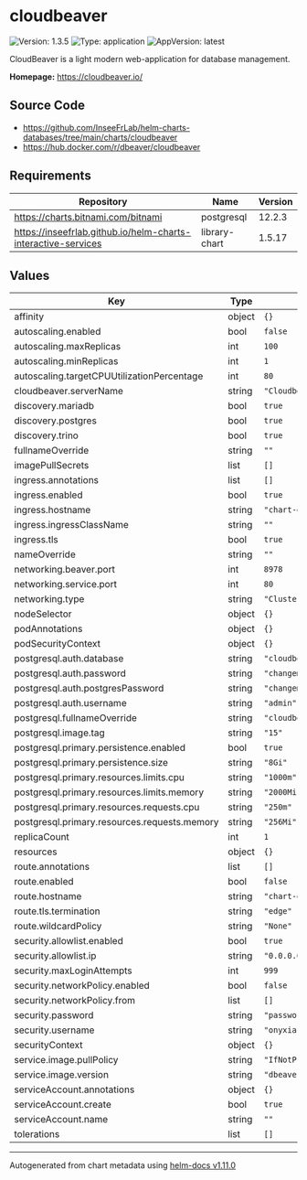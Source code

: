 # cloudbeaver

![Version: 1.3.5](https://img.shields.io/badge/Version-1.3.5-informational?style=flat-square) ![Type: application](https://img.shields.io/badge/Type-application-informational?style=flat-square) ![AppVersion: latest](https://img.shields.io/badge/AppVersion-latest-informational?style=flat-square)

CloudBeaver is a light modern web-application for database management.

**Homepage:** <https://cloudbeaver.io/>

## Source Code

* <https://github.com/InseeFrLab/helm-charts-databases/tree/main/charts/cloudbeaver>
* <https://hub.docker.com/r/dbeaver/cloudbeaver>

## Requirements

| Repository | Name | Version |
|------------|------|---------|
| https://charts.bitnami.com/bitnami | postgresql | 12.2.3 |
| https://inseefrlab.github.io/helm-charts-interactive-services | library-chart | 1.5.17 |

## Values

| Key | Type | Default | Description |
|-----|------|---------|-------------|
| affinity | object | `{}` |  |
| autoscaling.enabled | bool | `false` |  |
| autoscaling.maxReplicas | int | `100` |  |
| autoscaling.minReplicas | int | `1` |  |
| autoscaling.targetCPUUtilizationPercentage | int | `80` |  |
| cloudbeaver.serverName | string | `"Cloudbeaver Server"` |  |
| discovery.mariadb | bool | `true` |  |
| discovery.postgres | bool | `true` |  |
| discovery.trino | bool | `true` |  |
| fullnameOverride | string | `""` |  |
| imagePullSecrets | list | `[]` |  |
| ingress.annotations | list | `[]` |  |
| ingress.enabled | bool | `true` |  |
| ingress.hostname | string | `"chart-example.local"` |  |
| ingress.ingressClassName | string | `""` |  |
| ingress.tls | bool | `true` |  |
| nameOverride | string | `""` |  |
| networking.beaver.port | int | `8978` |  |
| networking.service.port | int | `80` |  |
| networking.type | string | `"ClusterIP"` |  |
| nodeSelector | object | `{}` |  |
| podAnnotations | object | `{}` |  |
| podSecurityContext | object | `{}` |  |
| postgresql.auth.database | string | `"cloudbeaver"` |  |
| postgresql.auth.password | string | `"changeme"` |  |
| postgresql.auth.postgresPassword | string | `"changeme"` |  |
| postgresql.auth.username | string | `"admin"` |  |
| postgresql.fullnameOverride | string | `"cloudbeaver-db"` |  |
| postgresql.image.tag | string | `"15"` |  |
| postgresql.primary.persistence.enabled | bool | `true` |  |
| postgresql.primary.persistence.size | string | `"8Gi"` |  |
| postgresql.primary.resources.limits.cpu | string | `"1000m"` |  |
| postgresql.primary.resources.limits.memory | string | `"2000Mi"` |  |
| postgresql.primary.resources.requests.cpu | string | `"250m"` |  |
| postgresql.primary.resources.requests.memory | string | `"256Mi"` |  |
| replicaCount | int | `1` |  |
| resources | object | `{}` |  |
| route.annotations | list | `[]` |  |
| route.enabled | bool | `false` |  |
| route.hostname | string | `"chart-example.local"` |  |
| route.tls.termination | string | `"edge"` |  |
| route.wildcardPolicy | string | `"None"` |  |
| security.allowlist.enabled | bool | `true` |  |
| security.allowlist.ip | string | `"0.0.0.0/0"` |  |
| security.maxLoginAttempts | int | `999` |  |
| security.networkPolicy.enabled | bool | `false` |  |
| security.networkPolicy.from | list | `[]` |  |
| security.password | string | `"password"` |  |
| security.username | string | `"onyxia"` |  |
| securityContext | object | `{}` |  |
| service.image.pullPolicy | string | `"IfNotPresent"` |  |
| service.image.version | string | `"dbeaver/cloudbeaver:22.2.4"` |  |
| serviceAccount.annotations | object | `{}` |  |
| serviceAccount.create | bool | `true` |  |
| serviceAccount.name | string | `""` |  |
| tolerations | list | `[]` |  |

----------------------------------------------
Autogenerated from chart metadata using [helm-docs v1.11.0](https://github.com/norwoodj/helm-docs/releases/v1.11.0)
